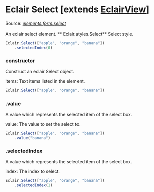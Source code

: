 # Eclair Select [extends [EclairView](https://github.com/SamGarlick/Eclair/tree/main/docs/elements/layout/view.md)]
Source: [_elements.form.select_](https://github.com/SamGarlick/Eclair/tree/main/src/elements/form/select.js)<br/><br/>
An eclair select element.
**
Eclair.styles.Select**  Select style.
```javascript
Eclair.Select(["apple", "orange", "banana"])
    .selectedIndex(0)
```
### constructor
Construct an eclair Select object.

items: Text items listed in the element.
```javascript
Eclair.Select(["apple", "orange", "banana"])
```
### .value
A value which represents the selected item of the select box.

value: The value to set the select to.
```javascript
Eclair.Select(["apple", "orange", "banana"])
    .value("banana")
```
### .selectedIndex
A value which represents the selected item of the select box.

index: The index to select.
```javascript
Eclair.Select(["apple", "orange", "banana"])
    .selectedIndex(1)
```